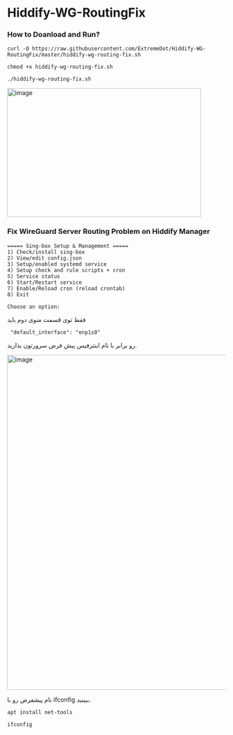 # Hiddify-WG-RoutingFix


### How to Doanload and Run?
```
curl -O https://raw.githubusercontent.com/ExtremeDot/Hiddify-WG-RoutingFix/master/hiddify-wg-routing-fix.sh

chmod +x hiddify-wg-routing-fix.sh

./hiddify-wg-routing-fix.sh
```


<img width="447" height="297" alt="image" src="https://github.com/user-attachments/assets/0f007659-8eb1-4fbf-b820-968e3367d793" />


### Fix WireGuard Server Routing Problem on Hiddify Manager

```
===== Sing-box Setup & Management =====
1) Check/install sing-box
2) View/edit config.json
3) Setup/enabled systemd service
4) Setup check and rule scripts + cron
5) Service status
6) Start/Restart service
7) Enable/Reload cron (reload crontab)
8) Exit

Choose an option:
```

فقط توی قسمت منوی دوم باید
```
 "default_interface": "enp1s0"
```
رو برابر با نام اینترفیس پیش فرض سرورتون بذارید.


<img width="636" height="772" alt="image" src="https://github.com/user-attachments/assets/499ddf5c-d6ca-43e0-944a-2ca8cc6837f0" />


نام پیشفرض رو با ifconfig ببینید.

```
apt install net-tools
```

```
ifconfig
```
